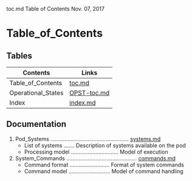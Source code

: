   toc.md Table of Contents	Nov. 07, 2017  

 **Table_of_Contents**
===============================================================================

Tables
-------------------------------------------------------------------------------
Contents           | Links
-------------------|--------------------   
 Table_of_Contents | [toc.md](toc.md)      
 Operational_States| [OPST-toc.md](OPST-toc.md)    
 Index             | [index.md](index.md)

Documentation
-------------------------------------------------------------------------------
 1. Pod_Systems ................................................... [systems.md](systems.md)  
	* List of systems ....... Description of systems available on the pod   
	* Processing model ............................... Model of execution   
 2. System_Commands .............................................. [commands.md](commands.md)   
	* Command format .......................... Format of system commands   
	* Command model ........................... Model of command handling   

